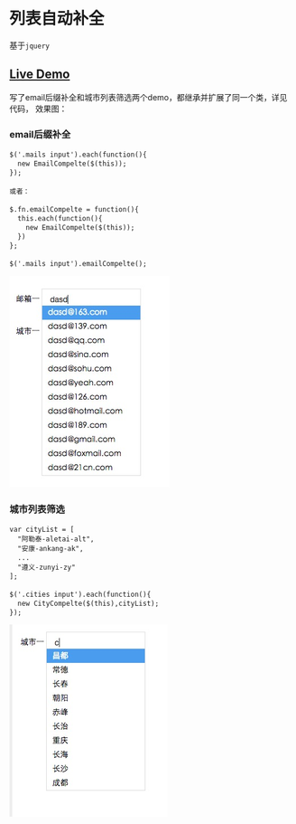 # 列表自动补全

基于`jquery`

## [Live Demo](http://lewo.coding.me/Code-Snippet/autocomplete/autocomplete.html)

写了email后缀补全和城市列表筛选两个demo，都继承并扩展了同一个类，详见代码，
效果图：

### email后缀补全
    $('.mails input').each(function(){
      new EmailCompelte($(this));
    });
     
    或者：
    
    $.fn.emailCompelte = function(){
      this.each(function(){
        new EmailCompelte($(this));  
      }) 
    };
    
    $('.mails input').emailCompelte();

![email后缀补全](./images/email.png)

### 城市列表筛选 
    var cityList = [
      "阿勒泰-aletai-alt",
      "安康-ankang-ak",
      ...
      "遵义-zunyi-zy"
    ];

    $('.cities input').each(function(){
      new CityCompelte($(this),cityList);
    });
![城市列表筛选](./images/other.png)
  
